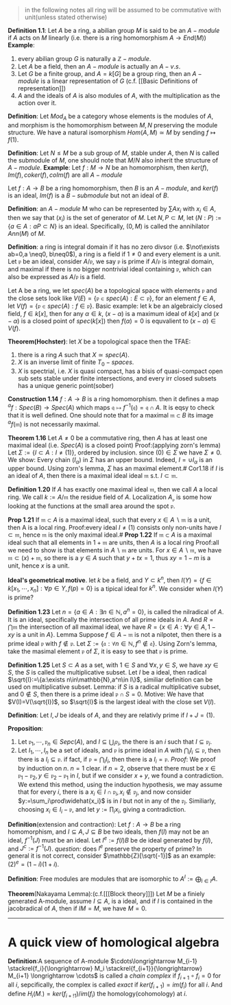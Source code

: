 >in the following notes all ring will be assumed to be commutative with unit(unless stated otherwise)

**Definition 1.1**: Let $A$ be a ring, a abilian group $M$ is said to be an $A-module$ if $A$ acts on $M$ linearly (i.e. there is a ring homomorphism $A \rightarrow End(M)$)
**Example**:
1. every abilian group $G$ is naturally a $\mathbb{Z}-module$.
2. Let $A$ be a field, then an $A-module$ is actually an $A-v.s.$
3. Let $G$ be a finite group, and $A=k[G]$ be a group ring, then an $A-module$ is a linear representation of $G$ (c.f. [[Basic Definitions of representation]])
4. $A$ and the ideals of $A$ is also modules of $A$, with the multiplication as the action over it.

**Definition**: Let $Mod_A$ be a category whose elements is the modules of $A$, and morphism is the homomorphism between $M,N$ preserving the module structure.
We have a natural isomorphism $Hom(A,M) \simeq M$ by sending $f \mapsto f(1)$.

**Definition**: Let $N \leq M$ be a sub group of $M$, stable under $A$, then $N$ is called the submodule of $M$, one should note that $M/N$ also inherit the structure of $A-module$.
**Example**: Let $f: M \rightarrow N$ be an homomorphism, then $ker(f),Im(f),coker(f),coIm(f)$ are all $A-module$

Let $f: A \rightarrow B$ be a ring homomorphism, then $B$ is an $A-module$, and $ker(f)$ is an ideal, $Im(f)$ is a $B-submodule$ but not an ideal of $B$.

**Definition**: an $A-module$ M who can be represented by $\sum Ax_i$ with $x_i \in A$, then we say that $(x_i)$ is the set of generator of $M$. Let $N,P \subset M$, let $(N:P):=\{a \in A : aP \subset N\}$ is an ideal. Specifically, $(0,M)$ is called the annihilator $Ann(M)$ of $M$.

**Definition**: a ring is integral domain if it has no zero divsor (i.e. $\not\exists ab=0,a \neq0, b\neq0$), a ring is a field if $1 \neq 0$ and every element is a unit. Let $\mathfrak{p}$ be an ideal, consider $A/\mathfrak{p}$, we say $\mathfrak{p}$ is prime if $A/\mathfrak{p}$ is integral domain, and maximal if there is no bigger nontrivial ideal containing $\mathfrak{p}$, which can also be expressed as $A/\mathfrak{p}$ is a field.

Let A be a ring, we let $spec(A)$ be a topological space with elements $\mathfrak{p}$ and the close sets look like $V(E)=\{\mathfrak{p} \in spec(A):E \subset\mathfrak{p}\}$, for an element $f \in A$, let $V(f)=\{\mathfrak{p} \in spec(A):f \in \mathfrak{p}\}$.
Basic example: let k be an algebraicly closed field, $f \in k[x]$, then for any $\alpha \in k$, $(x-\alpha)$ is a maximum ideal of $k[x]$ and $(x-\alpha)$ is a closed point of $spec(k[x])$ then $f(\alpha)=0$ is equvalient to $(x-\alpha) \in V(f)$.

**Theorem(Hochster)**: let $X$ be a topological space then the TFAE:
1. there is a ring $A$ such that $X \simeq spec(A)$.
2. $X$ is an inverse limit of finite $T_0-spaces$.
3. $X$ is spectrial, i.e. $X$ is quasi compact, has a bisis of quasi-compact open sub sets stable under finite intersections, and every irr closed subsets has a unique generic point(sober)

**Construction 1.14** $f:A \rightarrow B$ is a ring homomorphism. then it defines a map $^af:Spec(B) \rightarrow Spec(A)$ which maps $\mathfrak{q} \mapsto f^{-1}(\mathfrak{q})=\mathfrak{q} \cap A$. It is eqsy to check that it is well defined. One should note that for a maximal $\mathfrak{m} \subset B$ its image $^af(\mathfrak{m})$ is not necessarily maximal.

**Theorem 1.16** Let $A \neq 0$ be a commutative ring, then $A$ has at least one maximal ideal (i.e. $Spec(A)$ is a closed point)
Proof:(applying zorn's lemma) Let $\Sigma:=\{I \subset A: I \neq (1)\}$, ordered by inclusion. since $(0) \in \Sigma$ we have $\Sigma\neq0$. We show: Every chain $(I_\alpha)$ in $\Sigma$ has an upper bound. Indeed, $I= \cup I_\alpha$ is an upper bound. Using zorn's lemma, $\Sigma$ has an maximal element.#
Cor1.18 if $I$ is an ideal of $A$, then there is a maximal ideal ideal $\mathfrak{m}$ s.t. $I \subset \mathfrak{m}$.

**Definition 1.20** If $A$ has exactly one maximal ideal $\mathfrak{m}$, then we call $A$ a local ring. We call $k:=A/\mathfrak{m}$ the residue field of $A$.
Localization $A_{\mathfrak{p}}$ is some how looking at the functions at the small area around the spot $\mathfrak{p}$.

**Prop 1.21** If $\mathfrak{m} \subset A$ is a maximal ideal, such that every $x\in A\backslash \mathfrak{m}$ is a unit, then A is a local ring.
Proof:every ideal $I \neq (1)$ consists only non-units have $I \subset \mathfrak{m}$, hence $\mathfrak{m}$ is the only maximal ideal.#
**Prop 1.22** If $\mathfrak{m} \subset A$ is a maximal ideal such that all elements in $1+\mathfrak{m}$  are units, then $A$ is a local ring
Proof:all we need to show is that elements in $A \backslash\mathfrak{m}$ are units. For $x \in A \backslash\mathfrak{m}$, we have $\mathfrak{m} \subset (x)+\mathfrak{m}$, so there is a $y \in A$ such that $y+tx=1$, thus $xy=1-m$ is a unit, hence $x$ is a unit.

**Ideal's geometrical motive**. let $k$ be a field, and $Y \subset k^n$, then $I(Y)=\{f \in k[x_1,\cdots,x_n]: \forall p\in Y,f(p)=0\}$ is a tipical ideal for $k^n$.
We consider when $I(Y)$ is prime?

**Definition 1.23** Let $n=\{a \in A:\exists n \in \mathbb{N},a^n=0\}$, is called the nilradical of $A$. It is an ideal, specifically the intersection of all prime ideals in $A$. And $R=\bigcap \mathfrak{m}$ the intersection of all maximal ideal, we have $R=\{x \in A: \forall y \in A, 1-xy \text{ is a unit in } A\}$.
Lemma Suppose $f \in A-\mathfrak{m}$ is not a nilpotet, then there is a prime ideal $\mathfrak{p}$ with $f \notin \mathfrak{p}$. Let $\Sigma:=\{\mathfrak{a}:\forall n \in \mathbb{N},f^n \notin \mathfrak{a}\}$. Using Zorn's lemma, take the masimal element $\mathfrak{p}$ of $\Sigma$, it is easy to see that $\mathfrak{p}$ is prime. 

**Definition 1.25** Let $S \subset A$ as a set, with $1\in S$ and $\forall x,y \in S$, we have $xy\in S$, the $S$ is called the multiplicative subset. Let $I$ be a ideal, then radical $\sqrt{I}:=\{a:\exists n\in\mathbb{N},a^n\in I\}$, similiar definition can be used on multiplicative subset.
Lemma: if $S$ is a radical multiplicative subset, and $0 \notin S$, then there is a prime ideal $\mathfrak{p} \cap S=0$.
Motive: We have that $V(I)=V(\sqrt{I})$, so $\sqrt{I}$ is the largest ideal with the close set $V(I)$.

**Definition**: Let $I,J$ be ideals of $A$, and they are relativly prime if $I+J=(1)$.

**Proposition**: 
1. Let $\mathfrak{p}_1,\cdots,\mathfrak{p}_n \in Sepc(A)$, and $I \subseteq \bigcup_i \mathfrak{p}_i$, the there is an $i$ such that $I \subseteq \mathfrak{p}_i$.
2. Let $I_1,\cdots,I_n$ be a set of ideals, and $\mathfrak{p}$ is prime ideal in $A$ with $\bigcap_i I_i \subseteq \mathfrak{p}$, then there is a $I_i \subseteq \mathfrak{p}$. if fact, if $\mathfrak{p}=\bigcap_i I_i$, then there is a $I_i=\mathfrak{p}$.
*Proof*:
We proof by induction on $n$. $n=1$ clear. if $n=2$, observe that there must be $x \in \mathfrak{p}_1-\mathfrak{p}_2,y \in \mathfrak{p}_2-\mathfrak{p}_1$ in $I$, but if we consider $x+y$, we found a contradiction. We extend this method, using the induction hypothesis, we may assume that for every $i$, there is a $x_i \in I \cap \mathfrak{p}_i,x_i \not\in \mathfrak{p}_j$, and now consider $y:=\sum_i\prod\widehat{x_i}$ is in $I$ but not in any of the $\mathfrak{p}_i$.
Similiarly, choosing $x_i \in I_i-\mathfrak{p}$, and let $y:=\prod_ix_i$, giving a contradiction.

**Definition**(extension and contraction): Let $f:A \rightarrow B$ be a ring homomorphism, and $I \subseteq A,J \subseteq B$ be two ideals, then $f(I)$ may not be an ideal, $f^{-1}(J)$ must be an ideal. Let $I^e:=f(I)B$ be de ideal generated by $f(I)$, and $J^c:=f^{-1}(J)$.
*question:* does $I^e$ preserve the property of prime?
In general it is not correct, consider $\mathbb{Z}[\sqrt{-1}]$ as an example: $(2)^e=(1-i)(1+i)$.

**Definition**: Free modules are modules that are isomorphic to $A^I:= \bigoplus_{i \in I} A$. 

**Theorem**(Nakayama Lemma):(c.f.[[[Block theory]]])
Let $M$ be a finiely generated A-module, assume $I \subseteq A$, is a ideal, and if $I$ is contained in the jacobradical of $A$, then if $IM=M$, we have $M=0$.

---
# A quick view of homological algebra
**Definition**:A sequence of A-module $\cdots\longrightarrow M_{i-1} \stackrel{f_i}{\longrightarrow} M_i \stackrel{f_{i+1}}{\longrightarrow} M_{i+1} \longrightarrow \cdots$ is called a *chain complex* if $f_{i+1} \circ f_{i}=0$ for all $i$, sepcifically, the complex is called *exact* if $ker(f_{i+1})=im(f_i)$ for all $i$. And define $H_i(M_\cdot)=ker(f_{i+!1})/im(f_i)$ the homology(cohomology) at $i$.